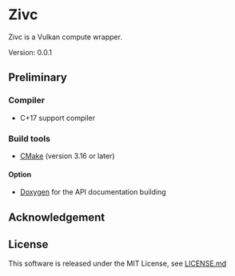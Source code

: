 # Zivc

Zivc is a Vulkan compute wrapper.

Version: 0.0.1

## Preliminary ##

### Compiler ###

* C+17 support compiler

### Build tools ###

* [CMake](https://cmake.org/) (version 3.16 or later)

#### Option ####

* [Doxygen](http://www.doxygen.nl/) for the API documentation building

## Acknowledgement ##

## License ##

This software is released under the MIT License,
see [LICENSE.md](./LICENSE.md)
